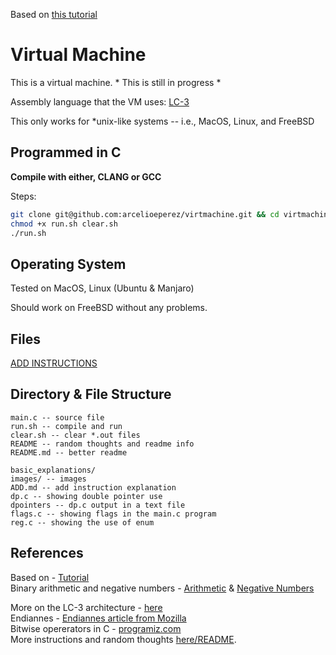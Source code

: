 Based on [this tutorial](https://justinmeiners.github.io/lc3-vm/)  

# Virtual Machine  

This is a virtual machine. * This is still in progress *  

Assembly language that the VM uses: [LC-3](https://www.cs.utexas.edu/users/fussell/courses/cs310h/lectures/Lecture_10-310h.pdf)  

This only works for  \*unix-like systems -- i.e., MacOS, Linux, and FreeBSD  
## Programmed in C  

**Compile with either, CLANG or GCC**  

Steps:  
```bash
git clone git@github.com:arcelioeperez/virtmachine.git && cd virtmachine
chmod +x run.sh clear.sh
./run.sh
```

## Operating System  
Tested on MacOS, Linux (Ubuntu & Manjaro)

Should work on FreeBSD without any problems.  

## Files  
[ADD INSTRUCTIONS](./basic_explanations/ADD.md)  

## Directory & File Structure  
```
main.c -- source file
run.sh -- compile and run
clear.sh -- clear *.out files
README -- random thoughts and readme info
README.md -- better readme

basic_explanations/
images/ -- images
ADD.md -- add instruction explanation
dp.c -- showing double pointer use
dpointers -- dp.c output in a text file
flags.c -- showing flags in the main.c program
reg.c -- showing the use of enum
```
## References
Based on - [Tutorial](https://justinmeiners.github.io/lc3-vm/)  
Binary arithmetic and negative numbers - [Arithmetic](https://www.tutorialspoint.com/computer_logical_organization/binary_arithmetic.htm) & [Negative Numbers](https://www.electronics-tutorials.ws/binary/signed-binary-numbers.html#:~:text=In%20two's%20complement%20form%2C%20a,complement%20is%20one's%20complement%20%2B%201)  

More on the LC-3 architecture - [here](https://www.cs.utexas.edu/users/fussell/courses/cs310h/lectures/Lecture_10-310h.pdf)  
Endiannes - [Endiannes article from Mozilla](https://developer.mozilla.org/en-US/docs/Glossary/Endianness)  
Bitwise opererators in C - [programiz.com](https://www.programiz.com/c-programming/bitwise-operators#complement)  
More instructions and random thoughts [here/README](./README).

